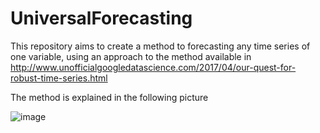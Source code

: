 # UniversalForecasting

This repository aims to create a method to forecasting any time series of one variable, using an approach to the method available in http://www.unofficialgoogledatascience.com/2017/04/our-quest-for-robust-time-series.html

The method is explained in the following picture

![image](https://user-images.githubusercontent.com/46750355/59165440-369c5300-8ae1-11e9-98bf-4a0aabe4e29e.png)
